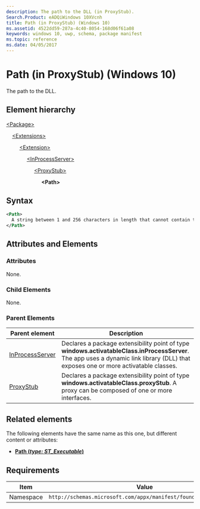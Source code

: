 ```yaml
---
description: The path to the DLL (in ProxyStub).
Search.Product: eADQiWindows 10XVcnh
title: Path (in ProxyStub) (Windows 10)
ms.assetid: 4522dd59-287a-4c40-8054-168d06f61a08
keywords: windows 10, uwp, schema, package manifest
ms.topic: reference
ms.date: 04/05/2017
---
```


# Path (in ProxyStub) (Windows 10)

The path to the DLL.

## Element hierarchy

[\<Package\>](element-package.md)

&nbsp;&nbsp;&nbsp;&nbsp;[\<Extensions\>](element-extensions.md)

&nbsp;&nbsp;&nbsp;&nbsp; &nbsp;&nbsp;&nbsp;&nbsp;[\<Extension\>](extension.md)

&nbsp;&nbsp;&nbsp;&nbsp; &nbsp;&nbsp;&nbsp;&nbsp; &nbsp;&nbsp;&nbsp;&nbsp;[\<InProcessServer\>](element-inprocessserver.md)

&nbsp;&nbsp;&nbsp;&nbsp; &nbsp;&nbsp;&nbsp;&nbsp; &nbsp;&nbsp;&nbsp;&nbsp; &nbsp;&nbsp;&nbsp;&nbsp;[\<ProxyStub\>](element-proxystub.md)

&nbsp;&nbsp;&nbsp;&nbsp; &nbsp;&nbsp;&nbsp;&nbsp; &nbsp;&nbsp;&nbsp;&nbsp; &nbsp;&nbsp;&nbsp;&nbsp; &nbsp;&nbsp;&nbsp;&nbsp;**\<Path\>**

## Syntax

```xml
<Path>
  A string between 1 and 256 characters in length that cannot contain these characters: <, >, :, ", |, ?, or *.
</Path>
```

## Attributes and Elements

### Attributes

None.

### Child Elements

None.

### Parent Elements

| Parent element | Description |
|-|-|
| [InProcessServer](element-inprocessserver.md) | Declares a package extensibility point of type **windows.activatableClass.inProcessServer**. The app uses a dynamic link library (DLL) that exposes one or more activatable classes. |
| [ProxyStub](element-proxystub.md) | Declares a package extensibility point of type **windows.activatableClass.proxyStub**. A proxy can be composed of one or more interfaces. |

## Related elements

The following elements have the same name as this one, but different content or attributes:

- **[Path (*type: ST_Executable*)](element-1-path.md)**

## Requirements

| Item  | Value  |
|--|--|
| Namespace | `http://schemas.microsoft.com/appx/manifest/foundation/windows10` |
